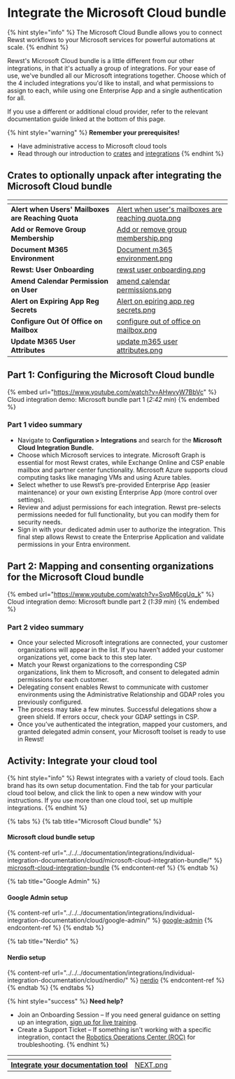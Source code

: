 # Integrate the Microsoft Cloud bundle

{% hint style="info" %}
The Microsoft Cloud Bundle allows you to connect Rewst workflows to your Microsoft services for powerful automations at scale.
{% endhint %}

Rewst's Microsoft Cloud bundle is a little different from our other integrations, in that it's actually a group of integrations. For your ease of use, we've bundled all our Microsoft integrations together. Choose which of the 4 included integrations you'd like to install, and what permissions to assign to each, while using one Enterprise App and a single authentication for all.

If you use a different or additional cloud provider, refer to the relevant documentation guide linked at the bottom of this page.

{% hint style="warning" %}
**Remember your prerequisites!**

* Have administrative access to Microsoft cloud tools
* Read through our introduction to [crates](../../../prebuilt-automations/crates/ "mention") and [integrations](../../../documentation/integrations/ "mention")
{% endhint %}

## Crates to optionally unpack after integrating the Microsoft Cloud bundle <a href="#crates-to-optionally-unpack-after-integrating-the-microsoft-cloud-bundle" id="crates-to-optionally-unpack-after-integrating-the-microsoft-cloud-bundle"></a>

<table data-view="cards"><thead><tr><th></th><th data-hidden data-card-cover data-type="files"></th></tr></thead><tbody><tr><td><strong>Alert when Users' Mailboxes are Reaching Quota</strong></td><td><a href="../../../.gitbook/assets/Alert when user&#x27;s mailboxes are reaching quota.png">Alert when user's mailboxes are reaching quota.png</a></td></tr><tr><td><strong>Add or Remove Group Membership</strong></td><td><a href="../../../.gitbook/assets/Add or remove group membership.png">Add or remove group membership.png</a></td></tr><tr><td><strong>Document M365 Environment</strong></td><td><a href="../../../.gitbook/assets/Document m365 environment.png">Document m365 environment.png</a></td></tr><tr><td><strong>Rewst: User Onboarding</strong></td><td><a href="../../../.gitbook/assets/rewst user onboarding.png">rewst user onboarding.png</a></td></tr><tr><td><strong>Amend Calendar Permission on User</strong></td><td><a href="../../../.gitbook/assets/amend calendar permissions.png">amend calendar permissions.png</a></td></tr><tr><td><strong>Alert on Expiring App Reg Secrets</strong></td><td><a href="../../../.gitbook/assets/Alert on epiring app reg secrets.png">Alert on epiring app reg secrets.png</a></td></tr><tr><td><strong>Configure Out Of Office on Mailbox</strong></td><td><a href="../../../.gitbook/assets/configure out of office on mailbox.png">configure out of office on mailbox.png</a></td></tr><tr><td><strong>Update M365 User Attributes</strong></td><td><a href="../../../.gitbook/assets/update m365 user attributes.png">update m365 user attributes.png</a></td></tr></tbody></table>

## **Part 1: Configuring the Microsoft Cloud bundle** <a href="#part-1-configuring-the-microsoft-cloud-bundle-2-42-min" id="part-1-configuring-the-microsoft-cloud-bundle-2-42-min"></a>

{% embed url="https://www.youtube.com/watch?v=AHwvyW7BbVc" %}
Cloud integration demo: Microsoft bundle part 1 (_2:42 min_)
{% endembed %}

### Part 1 video summary <a href="#part-1-video-summary" id="part-1-video-summary"></a>

* Navigate to **Configuration > Integrations** and search for the **Microsoft Cloud Integration Bundle.**
* Choose which Microsoft services to integrate. Microsoft Graph is essential for most Rewst crates, while Exchange Online and CSP enable mailbox and partner center functionality. Microsoft Azure supports cloud computing tasks like managing VMs and using Azure tables.
* Select whether to use Rewst’s pre-provided Enterprise App (easier maintenance) or your own existing Enterprise App (more control over settings).
* Review and adjust permissions for each integration. Rewst pre-selects permissions needed for full functionality, but you can modify them for security needs.
* Sign in with your dedicated admin user to authorize the integration. This final step allows Rewst to create the Enterprise Application and validate permissions in your Entra environment.

## **Part 2: Mapping and consenting organizations for the Microsoft Cloud bundle** <a href="#part-2-mapping-and-consenting-organizations-for-the-microsoft-cloud-bundle" id="part-2-mapping-and-consenting-organizations-for-the-microsoft-cloud-bundle"></a>

{% embed url="https://www.youtube.com/watch?v=SvqM6cgUq_k" %}
Cloud integration demo: Microsoft bundle part 2 (_1:39 min_)
{% endembed %}

### **Part 2 video summary** <a href="#part-2-video-summary" id="part-2-video-summary"></a>

* Once your selected Microsoft integrations are connected, your customer organizations will appear in the list. If you haven’t added your customer organizations yet, come back to this step later.
* Match your Rewst organizations to the corresponding CSP organizations, link them to Microsoft, and consent to delegated admin permissions for each customer.
* Delegating consent enables Rewst to communicate with customer environments using the Administrative Relationship and GDAP roles you previously configured.
* The process may take a few minutes. Successful delegations show a green shield. If errors occur, check your GDAP settings in CSP.
* Once you’ve authenticated the integration, mapped your customers, and granted delegated admin consent, your Microsoft toolset is ready to use in Rewst!

## **Activity: Integrate your cloud tool** <a href="#activity-integrate-your-cloud-tool-s" id="activity-integrate-your-cloud-tool-s"></a>

{% hint style="info" %}
Rewst integrates with a variety of cloud tools. Each brand has its own setup documentation. Find the tab for your particular cloud tool below, and click the link to open a new window with your instructions. If you use more than one cloud tool, set up multiple integrations.
{% endhint %}

{% tabs %}
{% tab title="Microsoft Cloud bundle" %}
#### Microsoft cloud bundle setup

{% content-ref url="../../../documentation/integrations/individual-integration-documentation/cloud/microsoft-cloud-integration-bundle/" %}
[microsoft-cloud-integration-bundle](../../../documentation/integrations/individual-integration-documentation/cloud/microsoft-cloud-integration-bundle/)
{% endcontent-ref %}
{% endtab %}

{% tab title="Google Admin" %}
#### Google Admin setup

{% content-ref url="../../../documentation/integrations/individual-integration-documentation/cloud/google-admin/" %}
[google-admin](../../../documentation/integrations/individual-integration-documentation/cloud/google-admin/)
{% endcontent-ref %}
{% endtab %}

{% tab title="Nerdio" %}
#### Nerdio setup

{% content-ref url="../../../documentation/integrations/individual-integration-documentation/cloud/nerdio/" %}
[nerdio](../../../documentation/integrations/individual-integration-documentation/cloud/nerdio/)
{% endcontent-ref %}
{% endtab %}
{% endtabs %}

{% hint style="success" %}
**Need help?**

* Join an Onboarding Session – If you need general guidance on setting up an integration, [sign up for live training](https://outlook.office365.com/owa/calendar/RewstImplementation1@rewst.io/bookings/).
* Create a Support Ticket – If something isn't working with a specific integration, contact the [Robotics Operations Center (ROC)](mailto:roc@rewst.io) for troubleshooting.
{% endhint %}

<table data-view="cards"><thead><tr><th></th><th data-hidden data-card-cover data-type="files"></th></tr></thead><tbody><tr><td><a href="integrate-your-documentation-tool.md"><strong>Integrate your documentation tool</strong></a></td><td><a href="../../../.gitbook/assets/NEXT.png">NEXT.png</a></td></tr></tbody></table>
